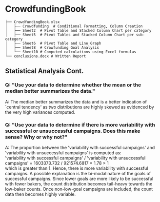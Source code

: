 # CrowdfundingBook

```
├── CrowdfundingBook.xlsx
│   ├── Crowdfunding  # Conditional Formatting, Column Creation
│   ├── Sheet2  # Pivot Table and Stacked Column Chart per category
│   ├── Sheet5  # Pivot Tables and Stacked Column Chart per sub-category
│   ├── Sheet6  # Pivot Table and Line Graph
│   ├── Sheet8  # Crowfunding Goal Analysis
│   └── Sheet10 # Computed calculations using Excel formulas
└── conclusions.docx # Written Report
```

## Statistical Analysis Cont.
### Q: "Use your data to determine whether the mean or the median better summarizes the data."
A: The median better summarizes the data and is a better indication of `central tendency' as two distributions are highly skewed as evidenced by the very high variances computed.

### Q: "Use your data to determine if there is more variability with successful or unsuccessful campaigns. Does this make sense? Why or why not?"
A: The proportion between the 'variability with successful campaigns' and 'variability with unsuccessful campaigns' is computed as: \
'variability with successful campaigns' / 'variability with unsuccessful campaigns' = 1603373.732 / 921574.6817 = 1.78 > 1 \
which is greater than 1. Hence, there is more variability with successful campaigns. A possible explanation is the bi-modal nature of the goals of successful campaigns.
Since lower goals are more likely to be successful with fewer bakers, the count distribution becomes tail-heavy towards the low-baker counts. Once non-low-goal campaigns are included, the count data then becomes highly variable.
